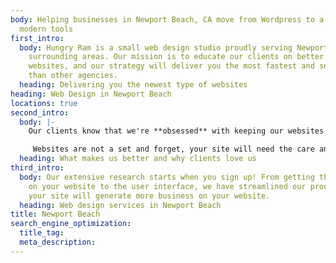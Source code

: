 ```yaml
---
body: Helping businesses in Newport Beach, CA move from Wordpress to a website utilizing
  modern tools
first_intro:
  body: Hungry Ram is a small web design studio proudly serving Newport Beach and
    surrounding areas. Our mission is to educate our clients on better ways to build
    websites, and our strategy will deliver you the most fastest and secure websites
    than other agencies.
  heading: Delivering you the newest type of websites
heading: Web Design in Newport Beach
locations: true
second_intro:
  body: |-
    Our clients know that we're **obsessed** with keeping our websites up-to-date. Even if it's something little, we follow up to see how websites are performing. Whether you're in the service industry, hospitality business, or real estate professional in Newport Beach, we want to help you get the growth you need for your website.

     Websites are not a set and forget, your site will need the care and maintenance for your business to thrive online. We take great pride in developing our websites that will drive growth to your business and help you stand out from the competition.
  heading: What makes us better and why clients love us
third_intro:
  body: Our extensive research starts when you sign up! From getting the right keywords
    on your website to the user interface, we have streamlined our process so that
    your site will generate more business on your website.
  heading: Web design services in Newport Beach
title: Newport Beach
search_engine_optimization:
  title_tag:
  meta_description:
---
```

